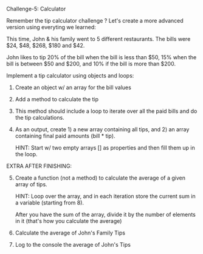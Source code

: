 Challenge-5: Calculator

Remember the tip calculator challenge ?
Let's create a more advanced version using everyting we learned:

This time, John & his family went to 5 different restaurants.
The bills were $24, $48, $268, $180 and $42.

John likes to tip 20% of the bill when the bill is less than $50, 
                  15% when the bill is between $50 and $200, and
                  10% if the bill is more than $200.
                  
Implement a tip calculator using objects and loops:
1. Create an object w/ an array for the bill values
2. Add a method to calculate the tip
3. This method should include a loop to iterate over all the paid bills and do the tip calculations.
4. As an output, create 1) a new array containing all tips, and
                        2) an array containing final paid amounts (bill * tip).
   
   HINT: Start w/ two empty arrays [] as properties and then fill them up in the loop. 

EXTRA AFTER FINISHING:

5. Create a function (not a method) to calculate the average of a given array of tips.
   
   HINT: Loop over the array, and in each iteration store the current sum in a variable (starting from 8).
   
   After you have the sum of the array, divide it by the number of elements in it (that's how you calculate the average)
6. Calculate the average of John's Family Tips
7. Log to the console the average of John's Tips
